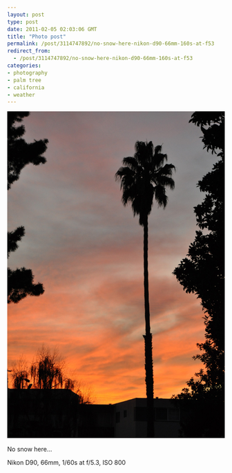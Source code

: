 ```yaml
---
layout: post
type: post
date: 2011-02-05 02:03:06 GMT
title: "Photo post"
permalink: /post/3114747892/no-snow-here-nikon-d90-66mm-160s-at-f53
redirect_from: 
  - /post/3114747892/no-snow-here-nikon-d90-66mm-160s-at-f53
categories:
- photography
- palm tree
- california
- weather
---
```

![](/assets/images/tumblr_lg4gd8cKs81qb098no1_1280.jpg)

No snow here...

Nikon D90, 66mm, 1/60s at f/5.3, ISO 800